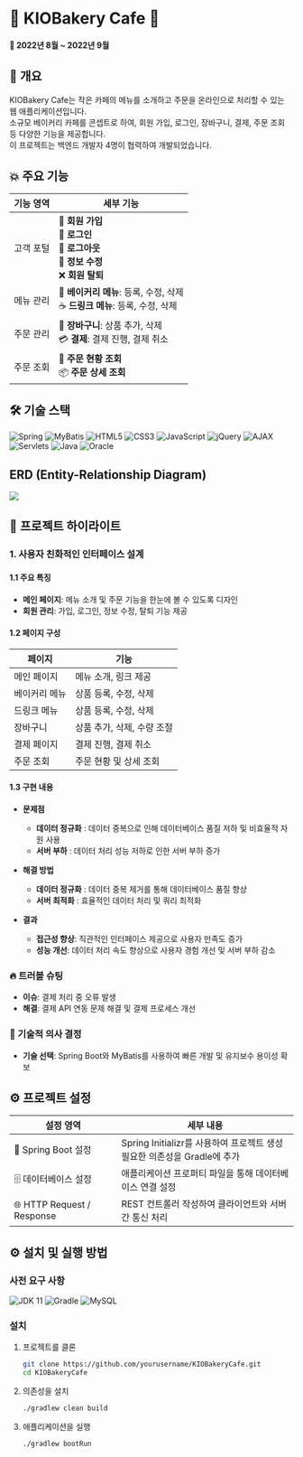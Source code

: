 # 🥐 KIOBakery Cafe 🥐
#### 📅 2022년 8월 ~ 2022년 9월



## 📢 개요
KIOBakery Cafe는 작은 카페의 메뉴를 소개하고 주문을 온라인으로 처리할 수 있는 웹 애플리케이션입니다. </br>
소규모 베이커리 카페를 콘셉트로 하여, 회원 가입, 로그인, 장바구니, 결제, 주문 조회 등 다양한 기능을 제공합니다.</br>
이 프로젝트는 백엔드 개발자 4명이 협력하여 개발되었습니다.


## 💥 주요 기능
  
| 기능 영역 | 세부 기능 |
| --- | --- |
| 고객 포털 | 👤 **회원 가입** <br> 🔐 **로그인** <br> 🚪 **로그아웃** <br> 📝 **정보 수정** <br> ❌ **회원 탈퇴** |
| 메뉴 관리 | 🥖 **베이커리 메뉴**: 등록, 수정, 삭제 <br> ☕ **드링크 메뉴**: 등록, 수정, 삭제 |
| 주문 관리 | 🛒 **장바구니**: 상품 추가, 삭제 <br> 💳 **결제**: 결제 진행, 결제 취소 |
| 주문 조회 | 📜 **주문 현황 조회** <br> 📦 **주문 상세 조회** |


## 🛠️ 기술 스택
![Spring](https://img.shields.io/badge/Framework-Spring-6DB33F?style=flat-square&logo=spring&logoColor=white)
![MyBatis](https://img.shields.io/badge/Framework-MyBatis-000000?style=flat-square&logo=mybatis&logoColor=white)
![HTML5](https://img.shields.io/badge/Language-HTML5-E34F26?style=flat-square&logo=html5&logoColor=white)
![CSS3](https://img.shields.io/badge/Language-CSS3-1572B6?style=flat-square&logo=css3&logoColor=white)
![JavaScript](https://img.shields.io/badge/Language-JavaScript-F7DF1E?style=flat-square&logo=javascript&logoColor=white)
![jQuery](https://img.shields.io/badge/Library-jQuery-0769AD?style=flat-square&logo=jquery&logoColor=white)
![AJAX](https://img.shields.io/badge/Library-AJAX-2D9BEF?style=flat-square&logo=ajax&logoColor=white)
![Servlets](https://img.shields.io/badge/Technology-Servlets%20%26%20JSP-4B8BBE?style=flat-square&logo=java&logoColor=white)
![Java](https://img.shields.io/badge/Language-Java-007396?style=flat-square&logo=java&logoColor=white)
![Oracle](https://img.shields.io/badge/Database-Oracle-F80000?style=flat-square&logo=oracle&logoColor=white)

## ERD (Entity-Relationship Diagram)
<p align="left">
<img src="https://postfiles.pstatic.net/MjAyNDA3MzFfOTYg/MDAxNzIyMzk1MDQxMzUw.T_8-bDg9PlYVzPD1CVHzL3XmBljhjEd5b1oZ3ROGAGEg.Fvz1RV12K2FC7Q1G1kw-c1jt4PNs_lMvZuAatt3DyZMg.PNG/2569e0c9-7834-43f6-b0ef-c511b625b983.png?type=w773">
</p>



## 📄 프로젝트 하이라이트

### 1. 사용자 친화적인 인터페이스 설계

#### 1.1 주요 특징  
- **메인 페이지**: 메뉴 소개 및 주문 기능을 한눈에 볼 수 있도록 디자인
- **회원 관리**: 가입, 로그인, 정보 수정, 탈퇴 기능 제공

#### 1.2 페이지 구성
  
| 페이지 | 기능 |
| --- | --- |
| 메인 페이지 | 메뉴 소개, 링크 제공 |
| 베이커리 메뉴 | 상품 등록, 수정, 삭제 |
| 드링크 메뉴 | 상품 등록, 수정, 삭제 |
| 장바구니 | 상품 추가, 삭제, 수량 조절 |
| 결제 페이지 | 결제 진행, 결제 취소 |
| 주문 조회 | 주문 현황 및 상세 조회 |

#### 1.3 구현 내용 

- **문제점**
    - **데이터 정규화** : 데이터 중복으로 인해 데이터베이스 품질 저하 및 비효율적 자원 사용
    - **서버 부하** : 데이터 처리 성능 저하로 인한 서버 부하 증가

- **해결 방법**
    - **데이터 정규화** : 데이터 중복 제거를 통해 데이터베이스 품질 향상
    - **서버 최적화** : 효율적인 데이터 처리 및 쿼리 최적화

- **결과**
    - **접근성 향상**: 직관적인 인터페이스 제공으로 사용자 만족도 증가
    - **성능 개선**: 데이터 처리 속도 향상으로 사용자 경험 개선 및 서버 부하 감소
  
### 🔥 트러블 슈팅 
- **이슈**: 결제 처리 중 오류 발생
- **해결**: 결제 API 연동 문제 해결 및 결제 프로세스 개선

### 💭 기술적 의사 결정 
- **기술 선택**: Spring Boot와 MyBatis를 사용하여 빠른 개발 및 유지보수 용이성 확보

## ⚙️ 프로젝트 설정
| 설정 영역 | 세부 내용 |
| --- | --- |
| 🌱 Spring Boot 설정 | Spring Initializr를 사용하여 프로젝트 생성 <br> 필요한 의존성을 Gradle에 추가 |
| 🗄️ 데이터베이스 설정 | 애플리케이션 프로퍼티 파일을 통해 데이터베이스 연결 설정 |
| 🌐 HTTP Request / Response | REST 컨트롤러 작성하여 클라이언트와 서버 간 통신 처리 |

## ⚙️ 설치 및 실행 방법
### 사전 요구 사항

![JDK 11](https://img.shields.io/badge/JDK-11-blue)
![Gradle](https://img.shields.io/badge/Build%20Tool-Gradle-02303A?style=flat-square&logo=gradle&logoColor=white)
![MySQL](https://img.shields.io/badge/DB-MySQL-4479A1?style=flat-square&logo=mysql&logoColor=white)

### 설치
1. 프로젝트를 클론
    ```bash
    git clone https://github.com/yourusername/KIOBakeryCafe.git
    cd KIOBakeryCafe
    ```

2. 의존성을 설치
    ```bash
    ./gradlew clean build
    ```

3. 애플리케이션을 실행
    ```bash
    ./gradlew bootRun
    ```

